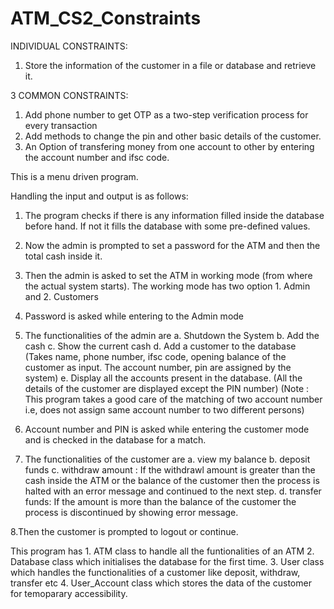 # ATM_CS2_Constraints

INDIVIDUAL CONSTRAINTS:
  1. Store the information of the customer in a file or database and retrieve it.
  
3 COMMON CONSTRAINTS:
  1.  Add phone number to get OTP as a two-step verification process for every transaction
  2.  Add methods to change the pin and other basic details of the customer.
  3.  An Option of transfering money from one account to other by entering the account number and ifsc code.
  
This is a menu driven program.

Handling the input and output is as follows:

1. The program checks if there is any information filled inside the database before hand. If not it fills the database with some pre-defined values.

2. Now the admin is prompted to set a password for the ATM and then the total cash inside it.

3. Then the admin is asked to set the ATM in working mode (from where the actual system starts). The working mode has two option 1. Admin and 2. Customers

4. Password is asked while entering to the Admin mode

5. The functionalities of the admin are 
	a. Shutdown the System 
	b. Add the cash 
	c. Show the current cash
  d. Add a customer to the database (Takes name, phone number, ifsc code, opening balance of the customer as input. The account number, pin are assigned by the system)
  e. Display all the accounts present in the database. (All the details of the customer are displayed except the PIN number)
(Note : This program takes a good care of the matching of two account number i.e, does not assign same account number to two different persons)

6. Account number and PIN is asked while entering the customer mode and is checked in the database for a match.

7. The functionalities of the customer are 
	a. view my balance 
	b. deposit funds 
	c. withdraw amount : If the withdrawl amount is greater than the cash inside the ATM or the balance of the customer then the process is halted with an error message and continued to the next step.
  d. transfer funds: If the amount is more than the balance of the customer the process is discontinued by showing error message.
  
8.Then the customer is prompted to logout or continue.

This program has 
    1. ATM class to handle all the funtionalities of an ATM
    2. Database class which initialises the database for the first time.
    3. User class which handles the functionalities of a customer like deposit, withdraw, transfer etc
    4. User_Account class which stores the data of the customer for temoparary accessibility.
